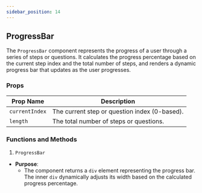 ```yaml
---
sidebar_position: 14
---
```


## ProgressBar

The `ProgressBar` component represents the progress of a user through a series of steps or questions. It calculates the progress percentage based on the current step index and the total number of steps, and renders a dynamic progress bar that updates as the user progresses.

### Props
|Prop Name| Description|
|---|---|
|`currentIndex`| The current step or question index (0-based).|
|`length`| The total number of steps or questions.||

### Functions and Methods

1. `ProgressBar`

- **Purpose**:
    - The component returns a `div` element representing the progress bar. The inner `div` dynamically adjusts its width based on the calculated progress percentage.